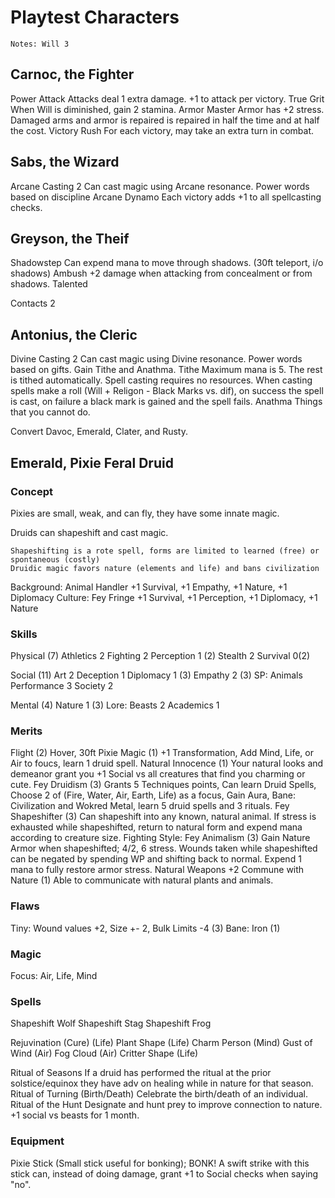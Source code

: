 # Playtest Characters

    Notes: Will 3

## Carnoc, the Fighter

Power Attack
    Attacks deal 1 extra damage. +1 to attack per victory.
True Grit
    When Will is diminished, gain 2 stamina.
Armor Master
    Armor has +2 stress. Damaged arms and armor is repaired is repaired in half the time and at half the cost.
Victory Rush
    For each victory, may take an extra turn in combat.

## Sabs, the Wizard

Arcane Casting 2
    Can cast magic using Arcane resonance. Power words based on discipline
Arcane Dynamo
    Each victory adds +1 to all spellcasting checks.

## Greyson, the Theif

Shadowstep
    Can expend mana to move through shadows. (30ft teleport, i/o shadows)
Ambush
    +2 damage when attacking from concealment or from shadows.
Talented
    
Contacts 2

## Antonius, the Cleric

Divine Casting 2
    Can cast magic using Divine resonance. Power words based on gifts. Gain Tithe and Anathma.
Tithe
    Maximum mana is 5. The rest is tithed automatically. Spell casting requires no resources. When casting spells make a roll (Will + Religon - Black Marks vs. dif), on success the spell is cast, on failure a black mark is gained and the spell fails. 
Anathma
    Things that you cannot do.

Convert Davoc, Emerald, Clater, and Rusty.

## Emerald, Pixie Feral Druid

### Concept

Pixies are small, weak, and can fly, they have some innate magic.

Druids can shapeshift and cast magic.

    Shapeshifting is a rote spell, forms are limited to learned (free) or spontaneous (costly)
    Druidic magic favors nature (elements and life) and bans civilization

Background: Animal Handler
    +1 Survival, +1 Empathy, +1 Nature, +1 Diplomacy
Culture: Fey Fringe
    +1 Survival, +1 Perception, +1 Diplomacy, +1 Nature

### Skills

Physical (7)
    Athletics 2
    Fighting 2
    Perception 1 (2)
    Stealth 2
    Survival 0(2)

Social (11)
    Art 2
    Deception 1
    Diplomacy 1 (3)
    Empathy 2 (3) SP: Animals
    Performance 3
    Society 2


Mental (4)
    Nature 1 (3)
    Lore: Beasts 2
    Academics 1

### Merits

Flight (2)
    Hover, 30ft
Pixie Magic (1)
    +1 Transformation, Add Mind, Life, or Air to foucs, learn 1 druid spell.
Natural Innocence (1)
    Your natural looks and demeanor grant you +1 Social vs all creatures that find you charming or cute.
Fey Druidism (3)
    Grants 5 Techniques points, Can learn Druid Spells, Choose 2 of (Fire, Water, Air, Earth, Life) as a focus, Gain Aura, Bane: Civilization and Wokred Metal, learn 5 druid spells and 3 rituals.
Fey Shapeshifter (3)
    Can shapeshift into any known, natural animal. If stress is exhausted while shapeshifted, return to natural form and expend mana according to creature size.
Fighting Style: Fey Animalism (3)
    Gain Nature Armor when shapeshifted; 4/2, 6 stress.
    Wounds taken while shapeshifted can be negated by spending WP and shifting back to normal.
    Expend 1 mana to fully restore armor stress.
    Natural Weapons +2
Commune with Nature (1)
    Able to communicate with natural plants and animals.


### Flaws

Tiny: Wound values +2, Size +- 2, Bulk Limits -4 (3)
Bane: Iron (1)

### Magic

Focus: Air, Life, Mind

### Spells

Shapeshift Wolf
Shapeshift Stag
Shapeshift Frog

Rejuvination (Cure) (Life)
Plant Shape (Life)
Charm Person (Mind)
Gust of Wind (Air)
Fog Cloud (Air)
Critter Shape (Life)

Ritual of Seasons
    If a druid has performed the ritual at the prior solstice/equinox they have adv on healing while in nature for that season.
Ritual of Turning (Birth/Death)
    Celebrate the birth/death of an individual.
Ritual of the Hunt
    Designate and hunt prey to improve connection to nature. +1 social vs beasts for 1 month.

### Equipment

Pixie Stick (Small stick useful for bonking); BONK! A swift strike with this stick can, instead of doing damage, grant +1 to Social checks when saying "no".
